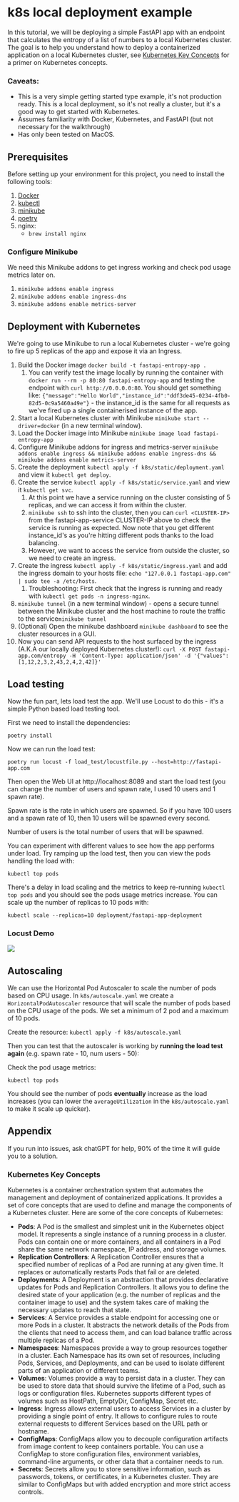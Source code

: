 # k8s local deployment example

In this tutorial, we will be deploying a simple FastAPI app with an endpoint that calculates the entropy of a list of numbers to a local Kubernetes cluster. The goal is to help you understand how to deploy a containerized application on a local Kubernetes cluster, see [Kubernetes Key Concepts](###kubernetes-key-concepts) for a primer on Kubernetes concepts.

### Caveats:
- This is a very simple getting started type example, it's not production ready. This is a local deployment, so it's not really a cluster, but it's a good way to get started with Kubernetes.
- Assumes familiarity with Docker, Kubernetes, and FastAPI (but not necessary for the walkthrough)
- Has only been tested on MacOS.

## Prerequisites

Before setting up your environment for this project, you need to install the following tools:

1. [Docker](https://www.docker.com/products/docker-desktop)
2. [kubectl](https://kubernetes.io/docs/tasks/tools/install-kubectl/)
3. [minikube](https://kubernetes.io/docs/tasks/tools/install-minikube/)
4. [poetry](https://python-poetry.org/docs/#installation)
5. nginx:
   - `brew install nginx`

### Configure Minikube

We need this Minikube addons to get ingress working and check pod usage metrics later on.

1. `minikube addons enable ingress`
2. `minikube addons enable ingress-dns`
3. `minikube addons enable metrics-server`

## Deployment with Kubernetes

We're going to use Minikube to run a local Kubernetes cluster - we're going to fire up 5 replicas of the app and expose it via an Ingress.

1. Build the Docker image `docker build -t fastapi-entropy-app .`
   1. You can verify test the image locally by running the container with `docker run --rm -p 80:80 fastapi-entropy-app` and testing the endpoint with `curl http://0.0.0.0:80`. You should get something like: `{"message":"Hello World","instance_id":"ddf3de45-0234-4fb0-82d5-0c9a5460a49e"}` - the instance_id is the same for all requests as we've fired up a single containerised instance of the app.
2. Start a local Kubernetes cluster with Minikube `minikube start --driver=docker` (in a new terminal window).
3. Load the Docker image into Minikube `minikube image load fastapi-entropy-app`
4. Configure Minikube addons for ingress and metrics-server `minikube addons enable ingress && minikube addons enable ingress-dns && minikube addons enable metrics-server`
5. Create the deployment `kubectl apply -f k8s/static/deployment.yaml` and view it `kubectl get deploy`.
6. Create the service `kubectl apply -f k8s/static/service.yaml` and view it `kubectl get svc`.
   1. At this point we have a service running on the cluster consisting of 5 replicas, and we can access it from within the cluster.
   2. `minikube ssh` to ssh into the cluster, then you can `curl <CLUSTER-IP>` from the fastapi-app-service CLUSTER-IP above to check the service is running as expected. Now note that you get different instance_id's as you're hitting different pods thanks to the load balancing.
   3. However, we want to access the service from outside the cluster, so we need to create an ingress.
7. Create the ingress `kubectl apply -f k8s/static/ingress.yaml` and add the ingress domain to your hosts file: `echo "127.0.0.1 fastapi-app.com" | sudo tee -a /etc/hosts`.
   1. Troubleshooting: First check that the ingress is running and ready with `kubectl get pods -n ingress-nginx`.
8. `minikube tunnel` (in a new terminal window) - opens a secure tunnel between the Minikube cluster and the host machine to route the traffic to the service`minikube tunnel`
9.  (Optional) Open the minikube dashboard `minikube dashboard` to see the cluster resources in a GUI.
10. Now you can send API requests to the host surfaced by the ingress (A.K.A our locally deployed Kubernetes cluster!): `curl -X POST fastapi-app.com/entropy -H 'Content-Type: application/json' -d '{"values":[1,12,2,3,2,43,2,4,2,42]}'`

## Load testing

Now the fun part, lets load test the app. We'll use Locust to do this - it's a simple Python based load testing tool.

First we need to install the dependencies:

`poetry install`

Now we can run the load test:

`poetry run locust -f load_test/locustfile.py --host=http://fastapi-app.com`

Then open the Web UI at http://localhost:8089 and start the load test (you can change the number of users and spawn rate, 
I used 10 users and 1 spawn rate).

Spawn rate is the rate in which users are spawned. So if you have 100 users and a spawn rate of 10, then 10 users will be spawned every second.

Number of users is the total number of users that will be spawned.

You can experiment with different values to see how the app performs under load. Try ramping up the load test, then you can
view the pods handling the load with:

`kubectl top pods`

There's a delay in load scaling and the metrics to keep re-running `kubectl top pods` and you should see the pods usage metrics increase. You can scale up the number of replicas to 10 pods with:

`kubectl scale --replicas=10 deployment/fastapi-app-deployment`

### Locust Demo

![](https://github.com/tomukmatthews/k8s-deployment-example/blob/main/gifs/locust_demo.gif)

## Autoscaling

We can use the Horizontal Pod Autoscaler to scale the number of pods based on CPU usage. In `k8s/autoscale.yaml` we create
a `HorizontalPodAutoscaler` resource that will scale the number of pods based on the CPU usage of the pods. We set a minimum of 2 pod and a maximum of 10 pods.

Create the resource:  `kubectl apply -f k8s/autoscale.yaml`

Then you can test that the autoscaler is working by **running the load test again** (e.g. spawn rate - 10, num users - 50):

Check the pod usage metrics:

`kubectl top pods`

You should see the number of pods **eventually** increase as the load increases (you can lower the `averageUtilization` in the `k8s/autoscale.yaml` to make it scale up quicker).

## Appendix

If you run into issues, ask chatGPT for help, 90% of the time it will guide you to a solution.

### Kubernetes Key Concepts

Kubernetes is a container orchestration system that automates the management and deployment of containerized applications. It provides a set of core concepts that are used to define and manage the components of a Kubernetes cluster. Here are some of the core concepts of Kubernetes:

- **Pods**: A Pod is the smallest and simplest unit in the Kubernetes object model. It represents a single instance of a running process in a cluster. Pods can contain one or more containers, and all containers in a Pod share the same network namespace, IP address, and storage volumes.
- **Replication Controllers**: A Replication Controller ensures that a specified number of replicas of a Pod are running at any given time. It replaces or automatically restarts Pods that fail or are deleted.
- **Deployments**: A Deployment is an abstraction that provides declarative updates for Pods and Replication Controllers. It allows you to define the desired state of your application (e.g. the number of replicas and the container image to use) and the system takes care of making the necessary updates to reach that state.
- **Services**: A Service provides a stable endpoint for accessing one or more Pods in a cluster. It abstracts the network details of the Pods from the clients that need to access them, and can load balance traffic across multiple replicas of a Pod.
- **Namespaces**: Namespaces provide a way to group resources together in a cluster. Each Namespace has its own set of resources, including Pods, Services, and Deployments, and can be used to isolate different parts of an application or different teams.
- **Volumes**: Volumes provide a way to persist data in a cluster. They can be used to store data that should survive the lifetime of a Pod, such as logs or configuration files. Kubernetes supports different types of volumes such as HostPath, EmptyDir, ConfigMap, Secret etc.
- **Ingress**: Ingress allows external users to access Services in a cluster by providing a single point of entry. It allows to configure rules to route external requests to different Services based on the URL path or hostname.
- **ConfigMaps**: ConfigMaps allow you to decouple configuration artifacts from image content to keep containers portable. You can use a ConfigMap to store configuration files, environment variables, command-line arguments, or other data that a container needs to run.
- **Secrets**: Secrets allow you to store sensitive information, such as passwords, tokens, or certificates, in a Kubernetes cluster. They are similar to ConfigMaps but with added encryption and more strict access controls.
